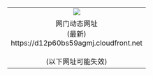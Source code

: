 ﻿<table>
  <tr></tr>
  <tr><td colspan=2 align=center><img src="https://d12p60bs59agmj.cloudfront.net/Up/oGate.jpg" /></td></tr>
  <tr><td colspan=2 align=center>网门动态网址<br/>(最新)
<br>https://d12p60bs59agmj.cloudfront.net
<br/><br/>(以下网址可能失效)
    </td>
  </tr>
</table>
